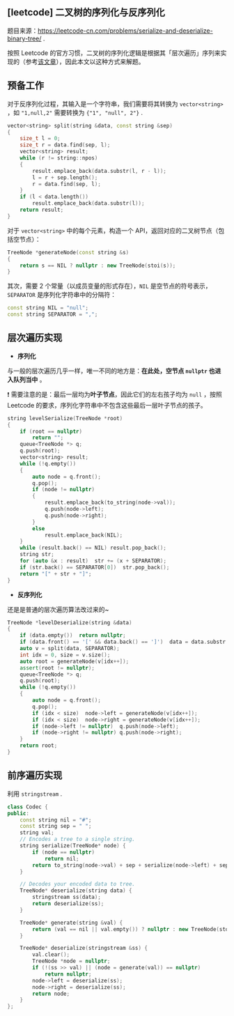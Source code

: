 ## [leetcode] 二叉树的序列化与反序列化

题目来源：https://leetcode-cn.com/problems/serialize-and-deserialize-binary-tree/ .

按照 Leetcode 的官方习惯，二叉树的序列化逻辑是根据其「层次遍历」序列来实现的（参考[该文章](https://support.leetcode-cn.com/hc/kb/article/1194353/)），因此本文以这种方式来解题。

## 预备工作

对于反序列化过程，其输入是一个字符串，我们需要将其转换为 `vector<string>` ，如 `"1,null,2"` 需要转换为 `{"1", "null", 2"}` .

```cpp
vector<string> split(string &data, const string &sep)
{
    size_t l = 0;
    size_t r = data.find(sep, l);
    vector<string> result;
    while (r != string::npos)
    {
        result.emplace_back(data.substr(l, r - l));
        l = r + sep.length();
        r = data.find(sep, l);
    }
    if (l < data.length())
        result.emplace_back(data.substr(l));
    return result;
}
```

对于 `vector<string>` 中的每个元素，构造一个 API，返回对应的二叉树节点（包括空节点）：

```cpp
TreeNode *generateNode(const string &s)
{
    return s == NIL ? nullptr : new TreeNode(stoi(s));
}
```

其次，需要 2 个常量（以成员变量的形式存在），`NIL` 是空节点的符号表示，`SEPARATOR` 是序列化字符串中的分隔符：

```cpp
const string NIL = "null";
const string SEPARATOR = ",";
```

## 层次遍历实现

+ **序列化**

与一般的层次遍历几乎一样，唯一不同的地方是：**在此处，空节点 `nullptr` 也进入队列当中** 。

❗ 需要注意的是：最后一层均为**叶子节点**，因此它们的左右孩子均为 `null` ，按照 Leetcode 的要求，序列化字符串中不包含这些最后一层叶子节点的孩子。

```cpp
string levelSerialize(TreeNode *root)
{
    if (root == nullptr)
        return "";
    queue<TreeNode *> q;
    q.push(root);
    vector<string> result;
    while (!q.empty())
    {
        auto node = q.front();
        q.pop();
        if (node != nullptr)
        {
            result.emplace_back(to_string(node->val));
            q.push(node->left);
            q.push(node->right);
        }
        else
            result.emplace_back(NIL);
    }
    while (result.back() == NIL) result.pop_back();
    string str;
    for (auto &x : result)  str += (x + SEPARATOR);
    if (str.back() == SEPARATOR[0])  str.pop_back();
    return "[" + str + "]";
}
```



+ **反序列化**

还是是普通的层次遍历算法改过来的~

```cpp
TreeNode *levelDeserialize(string &data)
{
    if (data.empty())  return nullptr;
    if (data.front() == '[' && data.back() == ']')  data = data.substr(1, data.length() - 2);
    auto v = split(data, SEPARATOR);
    int idx = 0, size = v.size();
    auto root = generateNode(v[idx++]);
    assert(root != nullptr);
    queue<TreeNode *> q;
    q.push(root);
    while (!q.empty())
    {
        auto node = q.front();
        q.pop();
        if (idx < size)  node->left = generateNode(v[idx++]);
        if (idx < size)  node->right = generateNode(v[idx++]);
        if (node->left != nullptr)  q.push(node->left);
        if (node->right != nullptr) q.push(node->right);
    }
    return root;
}
```



## 前序遍历实现

利用 `stringstream` .

```cpp
class Codec {
public:
    const string nil = "#";
    const string sep = " ";
    string val;
    // Encodes a tree to a single string.
    string serialize(TreeNode* node) {
        if (node == nullptr)
            return nil;
        return to_string(node->val) + sep + serialize(node->left) + sep + serialize(node->right);
    }

    // Decodes your encoded data to tree.
    TreeNode* deserialize(string data) {
        stringstream ss(data);
        return deserialize(ss);
    }

    TreeNode* generate(string &val) {
        return (val == nil || val.empty()) ? nullptr : new TreeNode(stoi(val));
    }

    TreeNode* deserialize(stringstream &ss) {
        val.clear();
        TreeNode *node = nullptr;
        if (!(ss >> val) || (node = generate(val)) == nullptr)
            return nullptr;
        node->left = deserialize(ss);
        node->right = deserialize(ss);
        return node;
    }
};
```

